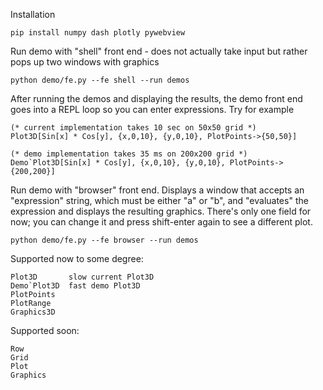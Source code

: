 Installation

    pip install numpy dash plotly pywebview

Run demo with "shell" front end - does not actually take input but
rather pops up two windows with graphics

    python demo/fe.py --fe shell --run demos

After running the demos and displaying the results, the demo front end
goes into a REPL loop so you can enter expressions. Try for example

    (* current implementation takes 10 sec on 50x50 grid *)
    Plot3D[Sin[x] * Cos[y], {x,0,10}, {y,0,10}, PlotPoints->{50,50}]

    (* demo implementation takes 35 ms on 200x200 grid *)
    Demo`Plot3D[Sin[x] * Cos[y], {x,0,10}, {y,0,10}, PlotPoints->{200,200}]

Run demo with "browser" front end. Displays a window that accepts an
"expression" string, which must be either "a" or "b", and "evaluates"
the expression and displays the resulting graphics. There's only one
field for now; you can change it and press shift-enter again to see a
different plot.

    python demo/fe.py --fe browser --run demos

Supported now to some degree:

    Plot3D       slow current Plot3D
    Demo`Plot3D  fast demo Plot3D
    PlotPoints
    PlotRange
    Graphics3D

Supported soon:

    Row
    Grid
    Plot
    Graphics
